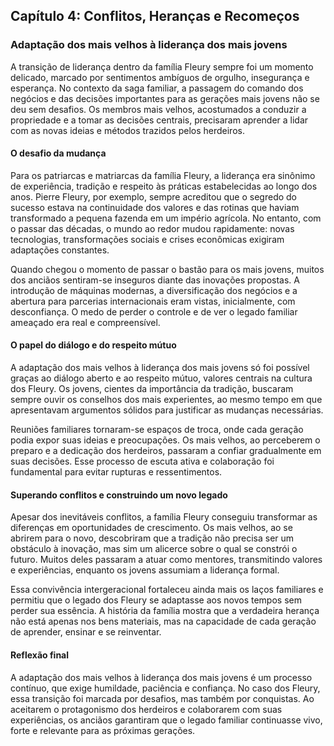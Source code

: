 
## Capítulo 4: Conflitos, Heranças e Recomeços

### Adaptação dos mais velhos à liderança dos mais jovens

A transição de liderança dentro da família Fleury sempre foi um momento delicado, marcado por sentimentos ambíguos de orgulho, insegurança e esperança. No contexto da saga familiar, a passagem do comando dos negócios e das decisões importantes para as gerações mais jovens não se deu sem desafios. Os membros mais velhos, acostumados a conduzir a propriedade e a tomar as decisões centrais, precisaram aprender a lidar com as novas ideias e métodos trazidos pelos herdeiros.

#### O desafio da mudança

Para os patriarcas e matriarcas da família Fleury, a liderança era sinônimo de experiência, tradição e respeito às práticas estabelecidas ao longo dos anos. Pierre Fleury, por exemplo, sempre acreditou que o segredo do sucesso estava na continuidade dos valores e das rotinas que haviam transformado a pequena fazenda em um império agrícola. No entanto, com o passar das décadas, o mundo ao redor mudou rapidamente: novas tecnologias, transformações sociais e crises econômicas exigiram adaptações constantes.

Quando chegou o momento de passar o bastão para os mais jovens, muitos dos anciãos sentiram-se inseguros diante das inovações propostas. A introdução de máquinas modernas, a diversificação dos negócios e a abertura para parcerias internacionais eram vistas, inicialmente, com desconfiança. O medo de perder o controle e de ver o legado familiar ameaçado era real e compreensível.

#### O papel do diálogo e do respeito mútuo

A adaptação dos mais velhos à liderança dos mais jovens só foi possível graças ao diálogo aberto e ao respeito mútuo, valores centrais na cultura dos Fleury. Os jovens, cientes da importância da tradição, buscaram sempre ouvir os conselhos dos mais experientes, ao mesmo tempo em que apresentavam argumentos sólidos para justificar as mudanças necessárias.

Reuniões familiares tornaram-se espaços de troca, onde cada geração podia expor suas ideias e preocupações. Os mais velhos, ao perceberem o preparo e a dedicação dos herdeiros, passaram a confiar gradualmente em suas decisões. Esse processo de escuta ativa e colaboração foi fundamental para evitar rupturas e ressentimentos.

#### Superando conflitos e construindo um novo legado

Apesar dos inevitáveis conflitos, a família Fleury conseguiu transformar as diferenças em oportunidades de crescimento. Os mais velhos, ao se abrirem para o novo, descobriram que a tradição não precisa ser um obstáculo à inovação, mas sim um alicerce sobre o qual se constrói o futuro. Muitos deles passaram a atuar como mentores, transmitindo valores e experiências, enquanto os jovens assumiam a liderança formal.

Essa convivência intergeracional fortaleceu ainda mais os laços familiares e permitiu que o legado dos Fleury se adaptasse aos novos tempos sem perder sua essência. A história da família mostra que a verdadeira herança não está apenas nos bens materiais, mas na capacidade de cada geração de aprender, ensinar e se reinventar.

#### Reflexão final

A adaptação dos mais velhos à liderança dos mais jovens é um processo contínuo, que exige humildade, paciência e confiança. No caso dos Fleury, essa transição foi marcada por desafios, mas também por conquistas. Ao aceitarem o protagonismo dos herdeiros e colaborarem com suas experiências, os anciãos garantiram que o legado familiar continuasse vivo, forte e relevante para as próximas gerações.
```
